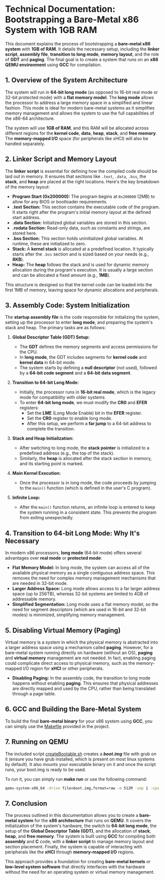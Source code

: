 # Technical Documentation: Bootstrapping a Bare-Metal x86 System with 1GB RAM

This document explains the process of bootstrapping a **bare-metal x86 system** with **1GB of RAM**. It details the necessary setup, including the **linker script**, **assembly file**, **transition to long mode**, **memory layout**, and the role of **GDT** and **paging**. The final goal is to create a system that runs on an **x86 QEMU environment** using **GCC** for compilation.

## 1. Overview of the System Architecture

The system will run in **64-bit long mode** (as opposed to 16-bit real mode or 32-bit protected mode) with a **flat memory model**. The **long mode** allows the processor to address a large memory space in a simplified and linear fashion. This mode is ideal for modern bare-metal systems as it simplifies memory management and allows the system to use the full capabilities of the x86-64 architecture.

The system will use **1GB of RAM**, and this RAM will be allocated across different regions for the **kernel code**, **data**, **heap**, **stack**, and **free memory**. The **memory-mapped I/O** space (for peripherals like xHCI) will also be handled separately.

## 2. **Linker Script and Memory Layout**

The **linker script** is essential for defining how the compiled code should be laid out in memory. It ensures that sections like `.text`, `.data`, `.bss`, the **stack**, and **heap** are placed at the right locations. Here's the key breakdown of the memory layout:

- **Program Start (0x200000):** The program begins at `0x200000` (2MB) to allow for any BIOS or bootloader requirements.
- **.text Section:** This section contains the executable code of the program. It starts right after the program's initial memory layout at the defined start address.
- **.data Section:** Initialized global variables are stored in this section.
- **.rodata Section:** Read-only data, such as constants and strings, are stored here.
- **.bss Section:** This section holds uninitialized global variables. At runtime, these are initialized to zero.
- **Stack:** A **kernel stack** is allocated at a predefined location. It typically starts after the `.bss` section and is sized based on your needs (e.g., **8KB**).
- **Heap:** The **heap** follows the stack and is used for dynamic memory allocation during the program's execution. It is usually a large section and can be allocated a fixed amount (e.g., **1MB**).

This structure is designed so that the kernel code can be loaded into the first 1MB of memory, leaving space for dynamic allocations and peripherals.

## 3. **Assembly Code: System Initialization**

The **startup assembly file** is the code responsible for initializing the system, setting up the processor to enter **long mode**, and preparing the system's stack and heap. The primary tasks are as follows:

1. **Global Descriptor Table (GDT) Setup:**
   - The **GDT** defines the memory segments and access permissions for the CPU.
   - In **long mode**, the GDT includes segments for **kernel code** and **kernel data** in 64-bit mode.
   - The system starts by defining a **null descriptor** (not used), followed by a **64-bit code segment** and a **64-bit data segment**.

2. **Transition to 64-bit Long Mode:**
   - Initially, the processor runs in **16-bit real mode**, which is the legacy mode for compatibility with older systems.
   - To enter **64-bit long mode**, we must modify the **CR0** and **EFER** registers:
     - Set the **LME** (Long Mode Enable) bit in the **EFER** register.
     - Set the **CR0** register to enable long mode.
     - After this setup, we perform a **far jump** to a 64-bit address to complete the transition.

3. **Stack and Heap Initialization:**
   - After switching to long mode, the **stack pointer** is initialized to a predefined address (e.g., the top of the stack).
   - Similarly, the **heap** is allocated after the stack section in memory, and its starting point is marked.

4. **Main Kernel Execution:**
   - Once the processor is in long mode, the code proceeds by jumping to the `main()` function (which is defined in the user's C program).

5. **Infinite Loop:**
   - After the `main()` function returns, an infinite loop is entered to keep the system running in a consistent state. This prevents the program from exiting unexpectedly.

## 4. **Transition to 64-bit Long Mode: Why It's Necessary**

In modern x86 processors, **long mode** (64-bit mode) offers several advantages over **real mode** or **protected mode**:

- **Flat Memory Model:** In long mode, the system can access all of the available physical memory as a single contiguous address space. This removes the need for complex memory management mechanisms that are needed in 32-bit mode.
- **Larger Address Space:** Long mode allows access to a far larger address space (up to 256TB), whereas 32-bit systems are limited to 4GB of addressable memory.
- **Simplified Segmentation:** Long mode uses a flat memory model, so the need for segment descriptors (which are used in 16-bit and 32-bit modes) is minimized, simplifying memory management.

## 5. **Disabling Virtual Memory (Paging)**

Virtual memory is a system in which the physical memory is abstracted into a larger address space using a mechanism called **paging**. However, for a bare-metal system running directly on hardware (without an OS), **paging** and **virtual memory** management are not needed. In fact, enabling paging could complicate direct access to physical memory, such as the memory-mapped I/O region for **xHCI** or other peripherals.

- **Disabling Paging:** In the assembly code, the transition to long mode happens without enabling **paging**. This ensures that physical addresses are directly mapped and used by the CPU, rather than being translated through a page table.

## 6. **GCC and Building the Bare-Metal System**

To build the final **bare-metal binary** for your x86 system using **GCC**, you can simply use the [Makefile](Makefile) provided in the project.

## 7. **Running on QEMU**

The included script [createBootable.sh](createBootable.sh) creates a ***boot.img*** file with grub on it (ensure you have grub installed, which is present on most linux systems by default). It also mounts your executable binary on it and once the script runs, your boot.img is ready to be used.

To run it, you can simply run **make run** or use the following command:

```bash
qemu-system-x86_64 -drive file=boot.img,format=raw -m 512M -smp 1 -cpu qemu64 -no-reboot -serial mon:stdio -s -S -device qemu-xhci,addr=01.5
```

## 7. Conclusion

The process outlined in this documentation allows you to create a **bare-metal system** for the **x86 architecture** that runs on **QEMU**. It covers the initialization of the system's hardware, the switch to **64-bit long mode**, the setup of the **Global Descriptor Table (GDT)**, and the allocation of **stack**, **heap**, and **free memory**. The system is built using **GCC** for compiling both **assembly** and **C** code, with a **linker script** to manage memory layout and section placement. Finally, the system is capable of interacting with peripherals like the **xHCI** through **memory-mapped I/O** regions.

This approach provides a foundation for creating **bare-metal kernels** or **low-level system software** that directly interfaces with the hardware without the need for an operating system or virtual memory management.
